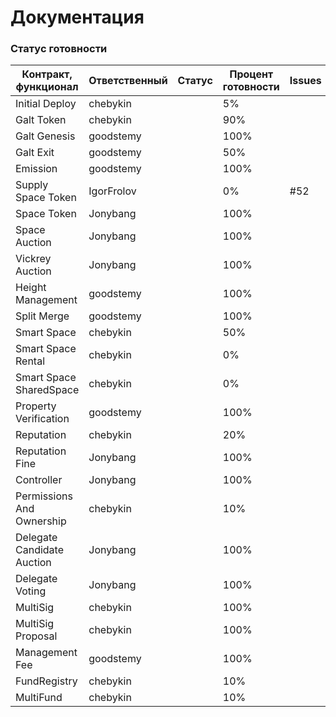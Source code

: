 # Документация

### Статус готовности

| Контракт, функционал | Ответственный | Cтатус | Процент готовности | Issues |
| ----- | ----- | ----- | ----- | ----- |
| Initial Deploy | chebykin |  | 5% |  |
| Galt Token | chebykin |  | 90% |  |
| Galt Genesis | goodstemy |  | 100% |  |
| Galt Exit | goodstemy |  | 50% |  |
| Emission | goodstemy |  | 100% |  |
| Supply Space Token | IgorFrolov |  | 0% | #52 |
| Space Token | Jonybang |  | 100% |  |
| Space Auction | Jonybang |  | 100% |  |
| Vickrey Auction | Jonybang |  | 100% |  |
| Height Management | goodstemy |  | 100% |  |
| Split Merge | goodstemy |  | 100% |  |
| Smart Space | chebykin |  | 50% |  |
| Smart Space Rental | chebykin |  | 0% |  |
| Smart Space SharedSpace | chebykin |  | 0% |  |
| Property Verification | goodstemy |  | 100% |  |
| Reputation | chebykin |  | 20% |  |
| Reputation Fine | Jonybang |  | 100% |  |
| Controller | Jonybang |  | 100% |  |
| Permissions And Ownership | chebykin |  | 10% |  |
| Delegate Candidate Auction | Jonybang |  | 100% |  |
| Delegate Voting | Jonybang |  | 100% |  |
| MultiSig | chebykin |  | 100% |  |
| MultiSig Proposal | chebykin |  | 100% |  |
| Management Fee | goodstemy |  | 100% |  |
| FundRegistry | chebykin |  | 10% |  |
| MultiFund | chebykin |  | 10% |  |